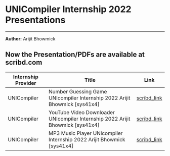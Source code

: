 # UNICompiler Internship 2022 Presentations
---
**Author:** Arijit Bhowmick

Now the Presentation/PDFs are available at **scribd.com**
---
|Internship Provider | Title | Link |
|-|-|-|
| UNICompiler | Number Guessing Game UNIcompiler Internship 2022 Arijit Bhowmick [sys41x4] | [scribd_link](https://www.scribd.com/document/596458160/Number-Guessing-Game-UNIcompiler-Internship-2022-Arijit-Bhowmick-sys41x4) |
| UNICompiler | YouTube Video Downloader UNIcompiler Internship 2022 Arijit Bhowmick [sys41x4] | [scribd_link](https://www.scribd.com/document/596458154/YouTube-Video-Downloader-UNIcompiler-Internship-2022-Arijit-Bhowmick-sys41x4) |
| UNICompiler | MP3 Music Player UNIcompiler Internship 2022 Arijit Bhowmick [sys41x4] | [scribd_link](https://www.scribd.com/document/596458156/MP3-Music-Player-UNIcompiler-Internship-2022-Arijit-Bhowmick-sys41x4) |

